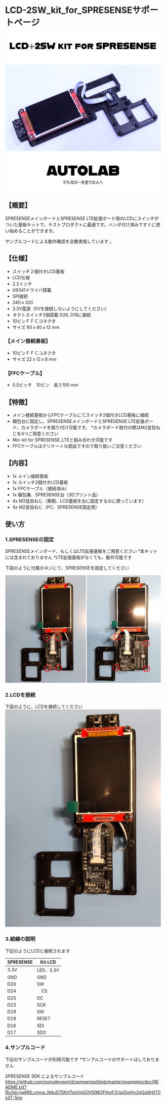 # LCD-2SW_kit_for_SPRESENSEサポートページ
![photo1](main.jpg)
## 【概要】

SPRESENSEメインボードとSPRESENSE LTE拡張ボード用のLCDにスイッチがついた基板キットで、テストプロダクトに最適です。ハンダ付け済みですぐに使い始めることができます。

サンプルコードによる動作確認を全数実施しています 。

## 【仕様】

+ スイッチ２個付きLCD基板
+ LCD仕様
+ 2.2インチ
+ ili9341ドライバ搭載
+ SPI接続
+ 240ｘ320
+ 3.3V電源（5Vを接続しないようにしてください）
+ タクトスイッチ2個搭載 D26, D19に接続
+ 10ピンＦＦＣコネクタ
+ サイズ 80ｘ40ｘ12 mm

### 【メイン接続基板】
+ 10ピンＦＦＣコネクタ
+ サイズ 22ｘ12ｘ8 mm

### 【FFCケーブル】
+ 0.5ピッチ　10ピン　長さ150 mm

## 【特徴】
+ メイン接続基板からFPCケーブルにてスイッチ2個付きLCD基板に接続
+ 梱包台に固定し、SPRESENSEメインボードとSPRESENSE LTE拡張ボード、カメラボードを取り付け可能です。
*カメラボード取付の際はM2並目ねじを4つご用意ください
+ Mic-kit for SPRESENSE_LTEと組み合わせ可能です
+ FFCケーブルはデリケートな部品ですので取り扱いご注意ください

## 【内容】
+ 1x メイン接続基板
+ 1x スイッチ2個付きLCD基板
+ 1x FPCケーブル（接続済み）
+ 1x 梱包兼、SPRESENSE台（3Dプリント品）
+ 4x M3並目ねじ（黄銅、LCD基板を台に固定するのに使っています）
+ 4x M2並目ねじ（PC、SPRESENSE固定用）



## 使い方
### 1.SPRESENSEの固定

SPRESENSEメインボード、もしくはLTE拡張基板をご用意ください
*本キットには含まれておりません
*LTE拡張基板がなくても、動作可能です


下図のように付属のネジにて、SPRESENSEを固定してください

![photo2](DSC_fix.jpg)

### 2.LCDを接続
下図のように、LCDを接続してください
![photo3](DSC_0224.JPG)

### 3.結線の説明
下記のようにLCDと接続されます

| SPRESENSE | Kit LCD |
| ---- | ----|
| 3.3V | LED、3.3V|
| GND | GND|　
| D26 | SW |
| D24 |　CS |
| D25 | DC |
| D23 | SCK |
| D19 | SW |
| D18 | RESET|
| D16 | SDI |
| D17 | SDO |　　　　


### 4.サンプルコード
下記のサンプルコードが利用可能です
*サンプルコードのサポートはしておりません

SPRESENSE SDK によるサンプルコード
https://github.com/sonydevworld/spresense/blob/master/examples/dsc/README.txt?fbclid=IwAR0_vmce_N4uS75KHTwVmGOV5lMOFthvF2UpiGuHly2eQa9HiIT0s3T-5no
